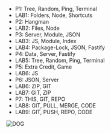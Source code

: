 <ul>
<li> P1: Tree, Random, Ping, Terminal</li>  
<li> LAB1: Folders, Node, Shortcuts</li>
<li> P2: Hangman</li>
<li> LAB2: Files, Node</li>
<li> P3: Server, Module, JSON</li>
<li> LAB3: JS, Module, Index</li>
<li> LAB4: Package-Lock, JSON, Fastify</li> 
<li> P4: Data, Server, Fastify</li>
<li> LAB5: Tree, Random, Ping, Terminal</li>
<li> P5: Extra Credit, Game</li>
<li> LAB6: JS</li>
<li> P6: JSON, Server</li>
<li> LAB6: ZIP, GIT</li> 
<li> LAB7: GIT, ZIP</li>
<li> P7: THIS, GIT, REPO</li>
<li> LAB8: GIT, PULL, MERGE, CODE</li> 
<li> LAB9: GIT, PUSH, REPO, CODE</li> 
</ul>

  ![DOG](https://encrypted-tbn0.gstatic.com/images?q=tbn:ANd9GcQab6Io-Ojknu5NRSaO7QhscT1H619NA2j7kB2EYu2tTh6_JCOIP5l0kVY8WhRy4_oinDw&usqp=CAU)
